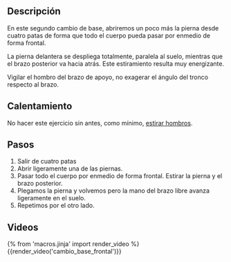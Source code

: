 ## Descripción

En este segundo cambio de base, abriremos un poco más la pierna desde cuatro patas de forma que todo el cuerpo pueda pasar por enmedio de forma frontal.

La pierna delantera se despliega totalmente, paralela al suelo, mientras que el brazo posterior va hacia atrás. Este estiramiento resulta muy energizante.

Vigilar el hombro del brazo de apoyo, no exagerar el ángulo del tronco respecto al brazo.

## Calentamiento

No hacer este ejercicio sin antes, como mínimo, [estirar hombros](/calentar/estirar_hombros).

## Pasos

1. Salir de cuatro patas
2. Abrir ligeramente una de las piernas.
3. Pasar todo el cuerpo por enmedio de forma frontal. Estirar la pierna y el brazo posterior.
4. Plegamos la pierna y volvemos pero la mano del brazo libre avanza ligeramente en el suelo.
5. Repetimos por el otro lado.

## Videos

{% from 'macros.jinja' import render_video %}
{{render_video('cambio_base_frontal')}}